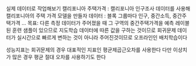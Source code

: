 실제 데이터로 작업해보기
캘리포니아 주택가격 : 캘리포니아 인구조사 데이터를 사용해 캘리포니아의 주택 가격 모델을 만들자
데이터 : 블록 그룹마다 인구, 중간소득, 중간주택가격 …
목표: 다른 측정 데이터가 주어졌을 때 그 구역의 중간주택가격을 예측
레이블된 훈련 샘플이 있으므로 지도학습
데이터에 따른 값을 구하는 것이므로 회귀문제
데이터가 실시간으로 빠르게 변하는 것이 아니라 주어진것이므로 오프라인인 배치학습이다

성능지표는 회귀문제의 경우 대표적인 지표인 평균제곱근오차를 사용한다
다만 이상치가 많은 경우 평균 절대 오차를 사용하기도 한다
 
